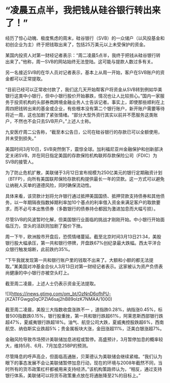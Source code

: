 # “凌晨五点半，我把钱从硅谷银行转出来了！”

经历了惊心动魄、极度焦虑的周末，硅谷银行（SVB）的一众储户（以风投基金和初创企业为主）终于把钱取出来了，包括25万美元以上未受保护的资金。

某国内投资人对第一财经记者表示：“周二凌晨5点半，我终于把钱从硅谷银行转出来了。”他称，周一SVB的网站始终无法登陆。这可能与提款人数过多有关。

另一名接近SVB的在华人员对记者表示，基本上从周一开始，客户在SVB账户的资金都可以正常提取。

“目前已经可以正常收付款了，我们这几天开始帮客户将资金从SVB转到例如华美银行这类中小银行，但中小银行股价开始暴跌，情况也让人比较担心。”国内一家服务于投资机构的头部券商跨境金融业务人士告诉记者。事实上，即使那些顺利在上周四把钱转出来的基金或企业，有些根本没有第二个银行账户，新开账户需要等待将近一周，这也加剧了紧张情绪。“部分大型外资行其实以前并不愿服务这类账户，不然也不会只去SVB开户。”上述人士称。

九安医疗周二公告称，“截至本公告日，公司在硅谷银行的存款已可以全额使用，并未受到损失。”

美国时间3月10日，SVB突然倒下，震惊全球。加利福尼亚州金融保护和创新部决定关闭SVB，并在同日指定美国的存款保险机构联邦存款保险公司（FDIC）为SVB的接管人。

为了防止危机扩散，美联储于3月12日宣布规模为250亿美元的银行定期融资计划（BTFP），向所有美国联邦保险存款机构提供最长一年的贷款。这一方式可以避免让纳税人买单的道德风险，同时确保流动性。

具体来看，该贷款计划将允许银行通过抵押美国国债、抵押贷款支持债券和其他债务，以一年期隔夜指数掉期利率加10个基点的利率借入资金来满足客户的取款要求，而不必亏本出售债券（多数银行的债券持仓都因为激进加息而大幅亏损）。

尽管SVB的风波暂时化解，但美国银行业面临的挑战才刚刚开始。中小银行开始面临压力，空头的活跃则加剧了股价下挫。

周一下午，欧洲股市开盘后，恐慌情绪蔓延。截至北京时间3月13日21:34，美股银行股大幅承压，第一共和银行停牌，开盘跌67%创纪录最大跌幅。西太平洋合众银行触发熔断，此前跌约35%。

“下午我就发现第一共和银行账户里的钱取不出来了。大额和小额的都无法提取。”某美国对冲基金合伙人3月13日对第一财经记者表示。这家被认为资产负债表尚健康的中小银行亦被空头盯上。

截至周二凌晨，上述人士仍表示资金无法提取。

![](https://inews.gtimg.com/om_bt/OzNnD6ofhPU-
jXZATFGwgq0qCPZlA6saj2hB89oIzK7NMAA/1000)

截至周二凌晨，美股三大指数收盘涨跌不一
，道指跌0.28%，纳指涨0.45%，标普500指数跌0.15%，银行股重挫，第一共和银行跌超61%，阿莱恩斯西部银行跌超47%，夏威夷银行跌超18%。油气、航空公司大跌，夏威夷控股跌超6%，西南航空、纳伯斯实业跌超5%；贵金属板块大涨，金田涨超11%，泛美白银涨超7%。

金融风险导致市场预计美联储加息进程或暂停。高盛预计，3月暂停加息的概率较大，维持5月、6月、7月加息25BP的预测。

尽管降息的呼声高企，但面临高通胀，贝莱德认为美联储会继续紧缩。“我们认为眼下的事态发展不会让美联储暂停加息行动，现在的环境与2008年截然不同，当时所有的货币政策杠杆都被用来支持经济。”该机构策路师认为，“相反，通过支持银行体系，美联储可以将货币政策重点放在将通胀降至2%的目标上。”

